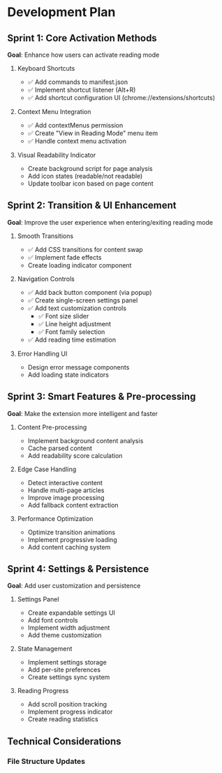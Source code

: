 # Development Plan

## Sprint 1: Core Activation Methods
**Goal**: Enhance how users can activate reading mode

1. Keyboard Shortcuts
   - ✅ Add commands to manifest.json
   - ✅ Implement shortcut listener (Alt+R)
   - ✅ Add shortcut configuration UI (chrome://extensions/shortcuts)

2. Context Menu Integration
   - ✅ Add contextMenus permission
   - ✅ Create "View in Reading Mode" menu item
   - ✅ Handle context menu activation

3. Visual Readability Indicator
   - Create background script for page analysis
   - Add icon states (readable/not readable)
   - Update toolbar icon based on page content

## Sprint 2: Transition & UI Enhancement
**Goal**: Improve the user experience when entering/exiting reading mode

1. Smooth Transitions
   - ✅ Add CSS transitions for content swap
   - ✅ Implement fade effects
   - Create loading indicator component

2. Navigation Controls
   - ✅ Add back button component (via popup)
   - ✅ Create single-screen settings panel
   - ✅ Add text customization controls
     - ✅ Font size slider
     - ✅ Line height adjustment
     - ✅ Font family selection
   - ✅ Add reading time estimation

3. Error Handling UI
   - Design error message components
   - Add loading state indicators

## Sprint 3: Smart Features & Pre-processing
**Goal**: Make the extension more intelligent and faster

1. Content Pre-processing
   - Implement background content analysis
   - Cache parsed content
   - Add readability score calculation

2. Edge Case Handling
   - Detect interactive content
   - Handle multi-page articles
   - Improve image processing
   - Add fallback content extraction

3. Performance Optimization
   - Optimize transition animations
   - Implement progressive loading
   - Add content caching system

## Sprint 4: Settings & Persistence
**Goal**: Add user customization and persistence

1. Settings Panel
   - Create expandable settings UI
   - Add font controls
   - Implement width adjustment
   - Add theme customization

2. State Management
   - Implement settings storage
   - Add per-site preferences
   - Create settings sync system

3. Reading Progress
   - Add scroll position tracking
   - Implement progress indicator
   - Create reading statistics

## Technical Considerations

### File Structure Updates 